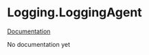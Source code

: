Logging.LoggingAgent
======================

[Documentation](http://wooga.github.io/Wooga.Lambda-CSharp/reference/wooga-lambda-logging-loggingagent.html)

No documentation yet
